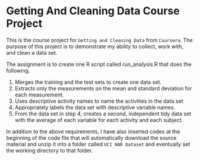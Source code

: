# Getting And Cleaning Data Course Project

This is the course project for `Getting and Cleaning Data` from `Coursera`. The purpose of this project is to demonstrate my ability to collect, work with, and clean a data set.

The assignment is to create one R script called run_analysis.R that does the following.

1. Merges the training and the test sets to create one data set.
2. Extracts only the measurements on the mean and standard deviation for each measurement.
3. Uses descriptive activity names to name the activities in the data set
4. Appropriately labels the data set with descriptive variable names.
5. From the data set in step 4, creates a second, independent tidy data set with the average of each variable for each activity and each subject.

In addition to the above requirements, I have also inserted codes at the beginning of the code file that will automatically download the source material and unzip it into a folder called `UCI HAR Dataset` and eventually set the working directory to that folder.

